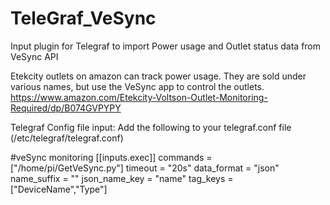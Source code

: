 # TeleGraf_VeSync
Input plugin for Telegraf to import Power usage and Outlet status data from VeSync API

Etekcity outlets on amazon can track power usage. They are sold under various names, but use the VeSync app to control the outlets. 
https://www.amazon.com/Etekcity-Voltson-Outlet-Monitoring-Required/dp/B074GVPYPY






Telegraf Config file input:
Add the following to your telegraf.conf file (/etc/telegraf/telegraf.conf)


#veSync monitoring
[[inputs.exec]]
    commands = ["/home/pi/GetVeSync.py"]
    timeout = "20s"
    data_format = "json"
    name_suffix = ""
    json_name_key = "name"
    tag_keys = ["DeviceName","Type"]

